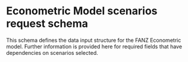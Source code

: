 # Econometric Model scenarios request schema

This schema defines the data input structure for the FANZ Econometric model. 
Further information is provided here for required fields that have dependencies on scenarios selected.
